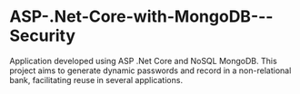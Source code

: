 # ASP-.Net-Core-with-MongoDB---Security
Application developed using ASP .Net Core and NoSQL MongoDB.  This project aims to generate dynamic passwords and record in a non-relational bank, facilitating reuse in several applications.
